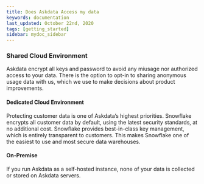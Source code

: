 ```yaml
---
title: Does Askdata Access my data
keywords: documentation
last_updated: October 22nd, 2020
tags: [getting_started]
sidebar: mydoc_sidebar
---
```


### Shared Cloud Environment

Askdata encrypt all keys and password to avoid any miusage nor authorized access to your data.
There is the option to opt-in to sharing anonymous usage data with us, which we use to make decisions about product improvements. 

#### Dedicated Cloud Environment

Protecting customer data is one of Askdata’s highest priorities. Snowflake encrypts all customer data by default, using the latest security standards, at no additional cost. Snowflake provides best-in-class key management, which is entirely transparent to customers. This makes Snowflake one of the easiest to use and most secure data warehouses.

#### On-Premise

If you run Askdata as a self-hosted instance, none of your data is collected or stored on Askdata servers.

